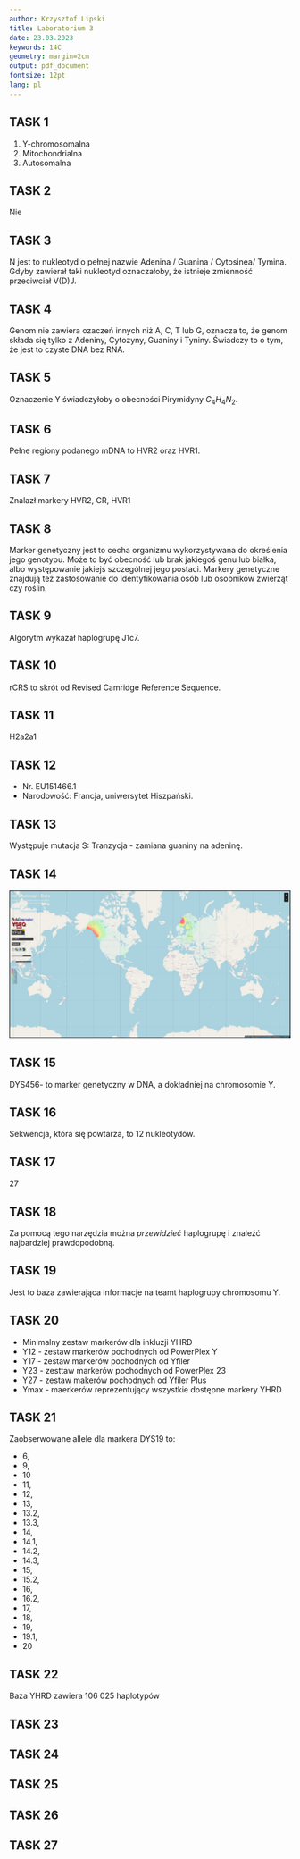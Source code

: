```yaml
---
author: Krzysztof Lipski
title: Laboratorium 3
date: 23.03.2023
keywords: 14C
geometry: margin=2cm
output: pdf_document
fontsize: 12pt
lang: pl
---
```


## TASK 1

1. Y-chromosomalna
2. Mitochondrialna
3. Autosomalna

## TASK 2

Nie

## TASK 3

N jest to nukleotyd o pełnej nazwie Adenina / Guanina / Cytosinea/ Tymina. Gdyby zawierał taki nukleotyd oznaczałoby, że istnieje zmienność przeciwciał V(D)J.

## TASK 4

Genom nie zawiera ozaczeń innych niż A, C, T lub G, oznacza to, że genom składa się tylko z Adeniny, Cytozyny, Guaniny i Tyniny. Świadczy to o tym, że jest to czyste DNA bez RNA.

## TASK 5

Oznaczenie Y świadczyłoby o obecności Pirymidyny $C_4H_4N_2$.

## TASK 6

Pełne regiony podanego mDNA to HVR2 oraz HVR1.

## TASK 7

Znalazł markery HVR2, CR, HVR1

## TASK 8

Marker genetyczny jest to cecha organizmu wykorzystywana do określenia jego genotypu. Może to być obecność lub brak jakiegoś genu lub białka, albo występowanie jakiejś szczególnej jego postaci. Markery genetyczne znajdują też zastosowanie do identyfikowania osób lub osobników zwierząt czy roślin.

## TASK 9

Algorytm wykazał haplogrupę J1c7.

## TASK 10

rCRS to skrót od Revised Camridge Reference Sequence.

## TASK 11

H2a2a1

## TASK 12

- Nr. EU151466.1
- Narodowość: Francja, uniwersytet Hiszpański.

## TASK 13

Występuje mutacja S: Tranzycja - zamiana guaniny na adeninę.

## TASK 14

![Haplogroup frequency heatmap](haplogroup_frequency_heatmap.jpeg)

## TASK 15

DYS456- to marker genetyczny w DNA, a dokładniej na chromosomie Y.

## TASK 16

Sekwencja, która się powtarza, to 12 nukleotydów.

## TASK 17

27

## TASK 18

Za pomocą tego narzędzia można *przewidzieć* haplogrupę i znaleźć najbardziej prawdopodobną.

## TASK 19

Jest to baza zawierająca informacje na teamt haplogrupy chromosomu Y.

## TASK 20

- Minimalny zestaw markerów dla inkluzji YHRD
- Y12 - zestaw markerów pochodnych od PowerPlex Y
- Y17 - zestaw markerów pochodnych od Yfiler
- Y23 - zesttaw markerów pochodnych od PowerPlex 23
- Y27 - zestaw makerów pochodnych od Yfiler Plus
- Ymax - maerkerów reprezentujący wszystkie dostępne markery YHRD

## TASK 21

Zaobserwowane allele dla markera DYS19 to:

- 6,
- 9,
- 10
- 11,
- 12,
- 13,
- 13.2,
- 13.3,
- 14,
- 14.1,
- 14.2,
- 14.3,
- 15,
- 15.2,
- 16,
- 16.2,
- 17,
- 18,
- 19,
- 19.1,
- 20

## TASK 22

Baza YHRD zawiera 106 025 haplotypów

## TASK 23

## TASK 24

## TASK 25

## TASK 26

## TASK 27
